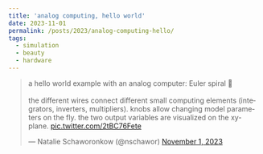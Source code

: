 ```yaml
---
title: 'analog computing, hello world'
date: 2023-11-01
permalink: /posts/2023/analog-computing-hello/
tags:
  - simulation
  - beauty
  - hardware
---
```

<blockquote class="twitter-tweet"><p lang="en" dir="ltr">a hello world example with an analog computer: Euler spiral 🙂 <br><br>the different wires connect different small computing elements (integrators, inverters, multipliers). knobs allow changing model parameters on the fly. the two output variables are visualized on the xy-plane. <a href="https://t.co/2tBC76Fete">pic.twitter.com/2tBC76Fete</a></p>&mdash; Natalie Schaworonkow (@nschawor) <a href="https://twitter.com/nschawor/status/1719641486952689698?ref_src=twsrc%5Etfw">November 1, 2023</a></blockquote> <script async src="https://platform.twitter.com/widgets.js" charset="utf-8"></script> 